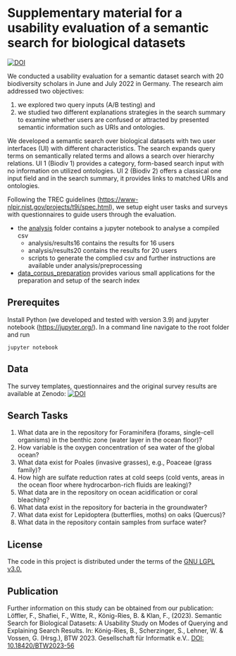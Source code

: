 # Supplementary material for a usability evaluation of a semantic search for biological datasets

[![DOI](https://zenodo.org/badge/DOI/10.5281/zenodo.7391991.svg)](https://doi.org/10.5281/zenodo.7391991)

We conducted a usability evaluation for a semantic dataset search with 20 biodiversity scholars in June and July 2022 in Germany. 
The research aim addressed two objectives:

1. we explored two query inputs (A/B testing) and 
2. we studied two different explanations strategies in the search summary to examine whether users are confused or attracted by presented semantic information such as URIs and ontologies. 

We developed a semantic search over biological datasets with two user interfaces (UI) with different characteristics. The search expands query terms on semantically related terms and allows a search over hierarchy relations. UI 1 (Biodiv 1) provides a category, form-based search input with no information on utilized ontologies. UI 2 (Biodiv 2) offers a classical one input field and in the search summary, it provides links to matched URIs and ontologies. 

Following the TREC guidelines (https://www-nlpir.nist.gov/projects/t9i/spec.html), we setup eight user tasks and surveys with questionnaires to guide users through the evaluation.

* the [analysis](https://github.com/fusion-jena/semantic-search-usability-analysis/tree/main/analysis) folder contains a jupyter notebook to analyse a compiled csv
  * analysis/results16  contains the results for 16 users
  * analysis/results20  contains the results for 20 users
  * scripts to generate the complied csv and further instructions are available under analysis/preprocessing
* [data_corpus_preparation](https://github.com/fusion-jena/semantic-search-usability-analysis/tree/main/data_corpus_preparation) provides various small applications for the preparation and setup of the search index

## Prerequites

Install Python (we developed and tested with version 3.9) and jupyter notebook (https://jupyter.org/). In a command line navigate to the root folder and run

```
jupyter notebook

```

## Data

The survey templates, questionnaires and the original survey results are available at Zenodo: [![DOI](https://zenodo.org/badge/DOI/10.5281/zenodo.7388037.svg)](https://doi.org/10.5281/zenodo.7388037)

## Search Tasks

1. What data are in the repository for Foraminifera (forams, single-cell organisms) in the benthic zone (water layer in the ocean floor)? 
2. How variable is the oxygen concentration of sea water of the global ocean? 
3. What data exist for Poales (invasive grasses), e.g., Poaceae (grass family)? 
4. How high are sulfate reduction rates at cold seeps (cold vents, areas in the ocean floor where hydrocarbon-rich fluids are leaking)? 
5. What data are in the repository on ocean acidification or coral bleaching? 
6. What data exist in the repository for bacteria in the groundwater? 
7. What data exist for Lepidoptera (butterflies, moths) on oaks (Quercus)? 
8. What data in the repository contain samples from surface water?

## License

The code in this project is distributed under the terms of the [GNU LGPL v3.0.](https://www.gnu.org/licenses/lgpl-3.0.en.html)

## Publication
Further information on this study can be obtained from our publication:
Löffler, F., Shafiei, F., Witte, R., König-Ries, B. & Klan, F., (2023). Semantic Search for Biological Datasets: A Usability Study on Modes of Querying and Explaining Search Results. In: König-Ries, B., Scherzinger, S., Lehner, W. & Vossen, G. (Hrsg.), BTW 2023. Gesellschaft für Informatik e.V.. [DOI: 10.18420/BTW2023-56](https://dx.doi.org/10.18420/BTW2023-56)


